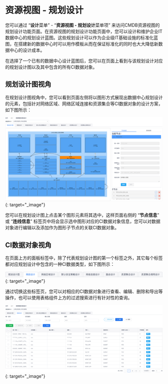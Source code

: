 # 资源视图 - 规划设计

您可以通过 “**设计**菜单” - “**资源视图 - 规划设计**菜单项” 来访问CMDB资源视图的规划设计功能页面。在资源视图的规划设计功能页面中，您可以设计和维护企业IT数据中心的规划设计蓝图。这些规划设计可以作为企业级IT基础设施的标准化蓝图，在搭建新的数据中心时可以用作模板从而在保证标准化的同时也大大降低新数据中心的设计成本。

在选择了一个已有的数据中心设计蓝图后，您可以在页面上看到与该规划设计对应的规划设计图以及其中包含的所有CI数据对象。

## 规划设计图视角

在规划设计图视角中，您可以看到页面左侧将以图形方式展现出数据中心规划设计的元素，包括针对网络区域、网络区域连接和资源集合等CI数据对象的设计方案，如下图所示：

[![规划设计图](images/cmdb-view-resource-planning/planning-diagram.png)](images/cmdb-view-resource-planning/planning-diagram.png){: target="\_image"}

您可以在规划设计图上点击某个图形元素将其选中，这样页面右侧的 “**节点信息**” 或 “**连线信息**” 标签页中将会显示选中图形对应的CI数据对象信息，您可以对数据对象进行编辑以及添加作为图形子节点的关联CI数据对象。


## CI数据对象视角

在页面上方的面板标签中，除了代表规划设计图的第一个标签之外，其它每个标签都对应规划设计中包含的一种CI数据类型，如下图所示：

[![规划设计CI数据类型标签](images/cmdb-view-resource-planning/pannel-tabs.png)](images/cmdb-view-resource-planning/pannel-tabs.png){: target="\_image"}

通过切换这些标签页，您可以对相应的CI数据对象进行查看、编辑、删除和导出等操作，也可以使用表格组件上方的过滤搜索进行有针对性的查询。

[![规划设计CI数据对象表格](images/cmdb-view-resource-planning/data-tables.png)](images/cmdb-view-resource-planning/data-tables.png){: target="\_image"}
